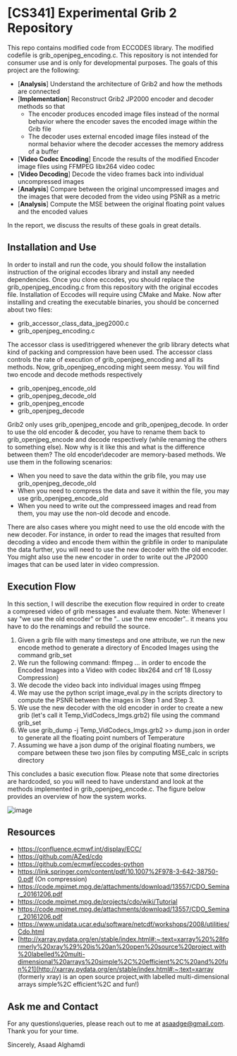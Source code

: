 # [CS341] Experimental Grib 2 Repository

This repo contains modified code from ECCODES library. The modified codefile is grib_openjpeg_encoding.c. This repository is not intended for consumer use and is only for developmental purposes. The goals of this project are the following:

* [**Analysis**] Understand the architecture of Grib2 and how the methods are connected
* [**Implementation**] Reconstruct Grib2 JP2000 encoder and decoder methods so that
  * The encoder produces encoded image files instead of the normal behavior where the encoder saves the encoded image within the Grib file
  * The decoder uses external encoded image files instead of the normal behavior where the decoder accesses the memory address of a buffer
* [**Video Codec Encoding**] Encode the results of the modified Encoder image files using FFMPEG libx264 video codec
* [**Video Decoding**] Decode the video frames back into individual uncompressed images
* [**Analysis**] Compare between the original uncompressed images and the images that were decoded from the video using PSNR as a metric
* [**Analysis**] Compute the MSE between the original floating point values and the encoded values

In the report, we discuss the results of these goals in great details. 

## Installation and Use

In order to install and run the code, you should follow the installation instruction of the original eccodes library and install any needed dependencies. Once you clone eccodes, you should replace the grib_openjpeg_encoding.c from this repository with the original eccodes file. Installation of Eccodes will require using CMake and Make. Now after installing and creating the executable binaries, you should be concerned about two files:

* grib_accessor_class_data_jpeg2000.c
* grib_openjpeg_encoding.c

The accessor class is used\triggered whenever the grib library detects what kind of packing and compression have been used. The accessor class controls the rate of execution of grib_openjpeg_encoding and all its methods. Now, grib_openjpeg_encoding might seem messy. You will find two encode and decode methods respectively

* grib_openjpeg_encode_old
* grib_openjpeg_decode_old
* grib_openjpeg_encode
* grib_openjpeg_decode

Grib2 only uses grib_openjpeg_encode and grib_openjpeg_decode. In order to use the old encoder & decoder, you have to rename them back to grib_openjpeg_encode and decode respectively (while renaming the others to something else). Now why is it like this and what is the difference between them? The old encoder\decoder are memory-based methods. We use them in the following scenarios:

* When you need to save the data within the grib file, you may use grib_openjpeg_decode_old
* When you need to compress the data and save it within the file, you may use grib_openjpeg_encode_old
* When you need to write out the compresseed images and read from them, you may use the non-old decode and encode.

There are also cases where you might need to use the old encode with the new decoder. For instance, in order to read the images that resulted from decoding a video and encode them within the gribfile in order to manipulate the data further, you will need to use the new decoder with the old encoder. You might also use the new encoder in order to write out the JP2000 images that can be used later in video compression.

## Execution Flow

In this section, I will describe the execution flow required in order to create a compresed video of grib messages and evaluate them. Note: Whenever I say "we use the old encoder" or the ".. use the new encoder".. it means you have to do the renamings and rebuild the source.

1. Given a grib file with many timesteps and one attribute, we run the new encode method to generate a directory of Encoded Images using the command grib_set
2. We run the following command: ffmpeg ... in order to encode the Encoded Images into a Video with codec libx264 and crf 18 (Lossy Compression)
3. We decode the video back into individual images using ffmpeg
4. We may use the python script image_eval.py in the scripts directory to compute the PSNR between the images in Step 1 and Step 3.
5. We use the new decoder with the old encoder in order to create a new grib (let's call it Temp_VidCodecs_Imgs.grb2) file using the command grib_set
6. We use grib_dump -j Temp_VidCodecs_Imgs.grb2 >> dump.json in order to generate all the floating point numbers of Temperature
7. Assuming we have a json dump of the original floating numbers, we compare between these two json files by computing MSE_calc in scripts directory

This concludes a basic execution flow. Please note that some directories are hardcoded, so you will need to have understand and look at the methods implemented in grib_openjpeg_encode.c. The figure below provides an overview of how the system works.

![image](https://user-images.githubusercontent.com/31670621/146174734-692a44fc-70c5-42ac-9bbf-372509ba177d.png)


## Resources

- https://confluence.ecmwf.int/display/ECC/
- https://github.com/AZed/cdo
- https://github.com/ecmwf/eccodes-python
- https://link.springer.com/content/pdf/10.1007%2F978-3-642-38750-0.pdf (On compression)
- https://code.mpimet.mpg.de/attachments/download/13557/CDO_Seminar_20161206.pdf
- https://code.mpimet.mpg.de/projects/cdo/wiki/Tutorial
- https://code.mpimet.mpg.de/attachments/download/13557/CDO_Seminar_20161206.pdf
- https://www.unidata.ucar.edu/software/netcdf/workshops/2008/utilities/Cdo.html
- [http://xarray.pydata.org/en/stable/index.html#:~:text=xarray%20%28formerly%20xray%29%20is%20an%20open%20source%20project,with%20labelled%20multi-dimensional%20arrays%20simple%2C%20efficient%2C%20and%20fun%21](http://xarray.pydata.org/en/stable/index.html#:~:text=xarray (formerly xray) is an open source project,with labelled multi-dimensional arrays simple%2C efficient%2C and fun!)

## Ask me and Contact

For any questions\queries, please reach out to me at asaadge@gmail.com. Thank you for your time.

Sincerely,
Asaad Alghamdi
